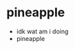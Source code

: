# pineapple
- idk wat am i doing
- pineapple
<!---
Susuy0725/Susuy0725 is a ✨ special ✨ repository because its `README.md` (this file) appears on your GitHub profile.
You can click the Preview link to take a look at your changes.
--->
